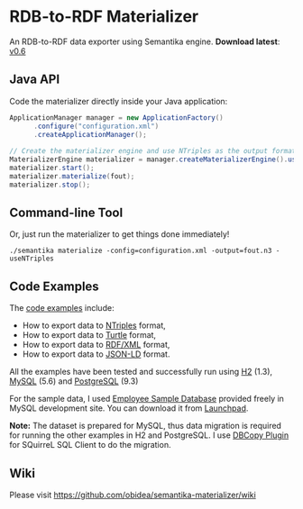 RDB-to-RDF Materializer
=======================

An RDB-to-RDF data exporter using Semantika engine. **Download latest**: [v0.6](https://github.com/obidea/semantika-materializer/releases)

Java API
--------

Code the materializer directly inside your Java application:

```java
ApplicationManager manager = new ApplicationFactory()
      .configure("configuration.xml")
      .createApplicationManager();
      
// Create the materializer engine and use NTriples as the output format.
MaterializerEngine materializer = manager.createMaterializerEngine().useNTriples();
materializer.start();
materializer.materialize(fout);
materializer.stop();
```

Command-line Tool
-----------------

Or, just run the materializer to get things done immediately!

```
./semantika materialize -config=configuration.xml -output=fout.n3 -useNTriples
```

Code Examples
-------------

The [code examples](https://github.com/obidea/semantika-materializer/tree/master/example) include:
* How to export data to [NTriples][1] format,
* How to export data to [Turtle][2] format,
* How to export data to [RDF/XML][3] format,
* How to export data to [JSON-LD][4] format.

All the examples have been tested and successfully run using [H2][5] (1.3), [MySQL][6] (5.6) and [PostgreSQL][7] (9.3)

For the sample data, I used [Employee Sample Database](http://dev.mysql.com/doc/employee/en/index.html) provided freely
in MySQL development site. You can download it from [Launchpad](https://launchpad.net/test-db/).

**Note:** The dataset is prepared for MySQL, thus data migration is required for running the other examples in H2 and 
PostgreSQL. I use [DBCopy Plugin](http://dbcopyplugin.sourceforge.net/) for SQuirreL SQL Client to do the migration.

Wiki
----

Please visit https://github.com/obidea/semantika-materializer/wiki

  [1]: http://www.w3.org/TR/n-triples/   "W3C recommendation on NTriples syntax"
  [2]: http://www.w3.org/TR/turtle/   "W3C recommendation on Turtle syntax"
  [3]: http://www.w3.org/TR/rdf-syntax-grammar/   "W3C recommendation on RDF/XML syntax"
  [4]: http://www.w3.org/TR/json-ld/   "W3C recommendation on JSON-LD syntax"
  [5]: http://www.h2database.com/   "H2 site"
  [6]: http://www.mysql.com/   "MySQL site"
  [7]: http://www.postgresql.org/   "PostgreSQL site"


